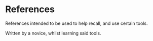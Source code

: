 # References

References intended to be used to help recall, and use certain tools.

Written by a novice, whilst learning said tools.
